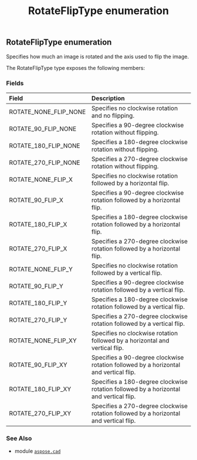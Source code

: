﻿---
title: RotateFlipType enumeration
second_title: Aspose.CAD for Python via .NET API References
description: 
type: docs
weight: 760
url: /python-net/aspose.cad/rotatefliptype/
is_root: false
---

## RotateFlipType enumeration

Specifies how much an image is rotated and the axis used to flip the image.



The RotateFlipType type exposes the following members:

### Fields
| Field | Description |
| :- | :- |
| ROTATE_NONE_FLIP_NONE | Specifies no clockwise rotation and no flipping. |
| ROTATE_90_FLIP_NONE | Specifies a 90-degree clockwise rotation without flipping. |
| ROTATE_180_FLIP_NONE | Specifies a 180-degree clockwise rotation without flipping. |
| ROTATE_270_FLIP_NONE | Specifies a 270-degree clockwise rotation without flipping. |
| ROTATE_NONE_FLIP_X | Specifies no clockwise rotation followed by a horizontal flip. |
| ROTATE_90_FLIP_X | Specifies a 90-degree clockwise rotation followed by a horizontal flip. |
| ROTATE_180_FLIP_X | Specifies a 180-degree clockwise rotation followed by a horizontal flip. |
| ROTATE_270_FLIP_X | Specifies a 270-degree clockwise rotation followed by a horizontal flip. |
| ROTATE_NONE_FLIP_Y | Specifies no clockwise rotation followed by a vertical flip. |
| ROTATE_90_FLIP_Y | Specifies a 90-degree clockwise rotation followed by a vertical flip. |
| ROTATE_180_FLIP_Y | Specifies a 180-degree clockwise rotation followed by a vertical flip. |
| ROTATE_270_FLIP_Y | Specifies a 270-degree clockwise rotation followed by a vertical flip. |
| ROTATE_NONE_FLIP_XY | Specifies no clockwise rotation followed by a horizontal and vertical flip. |
| ROTATE_90_FLIP_XY | Specifies a 90-degree clockwise rotation followed by a horizontal and vertical flip. |
| ROTATE_180_FLIP_XY | Specifies a 180-degree clockwise rotation followed by a horizontal and vertical flip. |
| ROTATE_270_FLIP_XY | Specifies a 270-degree clockwise rotation followed by a horizontal and vertical flip. |



### See Also
* module [`aspose.cad`](..)
